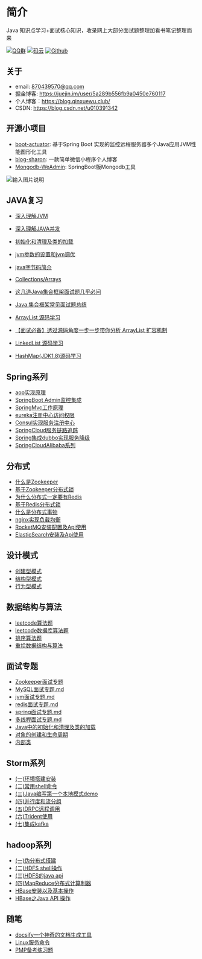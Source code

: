 # 简介

Java 知识点学习+面试核心知识，收录网上大部分面试题整理加看书笔记整理而来

[![QQ群](https://img.shields.io/badge/QQ%E7%BE%A4-924715723-yellowgreen.svg)](https://jq.qq.com/?_wv=1027&k=5PIRvFq)
[![码云](https://img.shields.io/badge/Gitee-%E7%A0%81%E4%BA%91-yellow.svg)](https://gitee.com/qinxuewu)
[![Github](https://img.shields.io/badge/Github-Github-red.svg)](https://github.com/a870439570)

## 关于

- email:  870439570@qq.com
- 掘金博客: https://juejin.im/user/5a289b556fb9a0450e760117
- 个人博客：https://blog.qinxuewu.club/
- CSDN: https://blog.csdn.net/u010391342

## 开源小项目

- [boot-actuator](https://github.com/a870439570/boot-actuator):   基于Spring Boot 实现的监控远程服务器多个Java应用JVM性能图形化工具
- [blog-sharon](https://github.com/a870439570/blog-sharon):   一款简单微信小程序个人博客
- [Mongodb-WeAdmin](https://github.com/a870439570/Mongodb-WeAdmin):  SpringBoot版Mongodb工具



![输入图片说明](https://images.gitee.com/uploads/images/2018/1225/094055_a1254ebd_1478371.png "wuliao2.png")



## JAVA复习

- [深入理解JVM](2019/深入理解JVM.md)
- [深入理解JAVA并发](2019/Java并发.md)
- [初始化和清理及类的加载](JVM/初始化和清理及类的加载.md)
- [jvm参数的设置和jvm调优](JVM/jvm参数的设置和jvm调优.md)
- [java字节码简介](JVM/java字节码.md)

- [Collections/Arrays](collections/Collections-Arrays.md)
- [这几道Java集合框架面试题几乎必问](https://github.com/Snailclimb/Java-Guide/blob/master/Java相关/这几道Java集合框架面试题几乎必问.md)
- [Java 集合框架常见面试题总结](https://github.com/Snailclimb/Java-Guide/blob/master/Java相关/Java集合框架常见面试题总结.md)
- [ArrayList 源码学习](https://github.com/Snailclimb/Java-Guide/blob/master/Java相关/ArrayList.md) 
- [【面试必备】透过源码角度一步一步带你分析 ArrayList 扩容机制](https://github.com/Snailclimb/JavaGuide/blob/master/Java相关/ArrayList-Grow.md)    
- [LinkedList 源码学习](https://github.com/Snailclimb/Java-Guide/blob/master/Java相关/LinkedList.md)   
- [HashMap(JDK1.8)源码学习](https://github.com/Snailclimb/Java-Guide/blob/master/Java相关/HashMap.md)  

## Spring系列

- [aop实现原理](Spring/aop.md)
- [SpringBoot Admin监控集成](Spring/SpringBootAdmin.md)
- [SpringMvc工作原理](Spring/SpringMvc.md)
- [eureka注册中心访问权限](Spring/eureka注册中心访问权限.md)
- [Consul实现服务注册中心](Spring/Consul实现服务注册中心.md)
- [SpringCloud服务链路追踪](Spring/Springcloud服务链路追踪.md)
- [Spring集成dubbo实现服务降级](Spring/Spring集成dubbo集群实现服务降级.md)
- [SpringCloudAlibaba系列](2019/SpringClodAlibaba.md)

## 分布式

- [什么是Zookeeper](distributed/Zookeeper.md)
- [基于Zookeeper分布式锁](distributed/Zookeeper_lock.md)
- [为什么分布式一定要有Redis](distributed/Redis01.md)
- [基于Redis分布式锁](distributed/Redis02.md)
- [什么是分布式事物 ](distributed/Transactional.md)
- [nginx实现负载均衡](distributed/nginx.md)
- [RocketMQ安装配置及Api使用](distributed/RocketMQ.md)
- [ElasticSearch安装及Api使用](distributed/ElasticSearch.md)



## 设计模式

- [创建型模式](2019/创建型模式.md)
- [结构型模式](2019/结构型模式.md)
- [行为型模式](2019/行为型模式.md)

## 数据结构与算法
- [leetcode算法题](leetcode/leetcodeJava.md)
- [leetcode数据库算法题](leetcode/sql算法.md)
- [排序算法题](leetcode/排序算法.md)
- [重拾数据结构与算法](2019/数据结构与算法.md)


## 面试专题

- [Zookeeper面试专题](其它/Zookeeper面试专题.md)
- [MySQL面试专题.md](其它/MySQL.md)
- [jvm面试专题.md](其它/jvm.md)
- [redis面试专题.md](其它/redis面试.md)
- [spring面试专题.md](其它/spring.md)
- [多线程面试专题.md](其它/多线程.md)
- [Java中的初始化和清理及类的加载](其它/Java中的初始化和清理及类的加载.md)
- [对象的创建和生命周期](其它/对象的创建和生命周期.md)
- [内部类](其它/内部类.md)

## Storm系列

- [(一)环境搭建安装](storm/storm01.md)
- [(二)常用shell命令](storm/storm02.md)
- [(三)Java编写第一个本地模式demo](storm/storm03.md)
- [(四)并行度和流分组](storm/storm04.md)
- [(五)DRPC远程调用](storm/storm05.md)
- [(六)Trident使用](storm/storm06.md)
- [(七)集成kafka](storm/storm07.md)

## hadoop系列

- [(一)伪分布式搭建](hadoop/hadoop01.md)
- [(二)HDFS shell操作](hadoop/hadoop02.md)
- [(三)HDFS的java api](hadoop/hadoop03.md)
- [(四)MapReduce分布式计算利器](hadoop/hadoop04.md)
- [HBase安装以及基本操作](hadoop/hbase01.md)
- [HBase之Java API 操作](hadoop/hbase02.md)

## 随笔

- [docsify一个神奇的文档生成工具](其它/docsify.md)
- [Linux服务命令](其它/Linxu服务命令.md)
- [PMP备考练习题](2019/PMP练习题.md)
